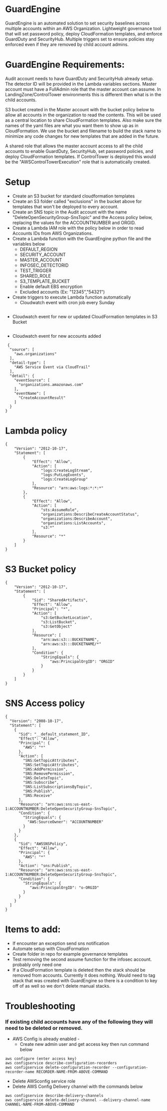 # GuardEngine
GuardEngine is an automated solution to set security baselines across multiple accounts within an AWS Organization. Lightweight governance tool that will set password policy, deploy CloudFormation templates, and enforce GuardDuty and SecurityHub. Multiple triggers set to ensure policies stay enforced even if they are removed by child account admins.

# GuardEngine Requirements:
Audit account needs to have GuardDuty and SecurityHub already setup. The detector ID will be provided in the Lambda variables sections.
Master account must have a FullAdmin role that the master account can assume. In LandingZone/ControlTower environments this is different then what is in the child accounts.

S3 bucket created in the Master account with the bucket policy below to allow all accounts in the organization to read the contents. This will be used as a central location to share CloudFormation templates. Also make sure the names of the yaml files are what you want them to show up as in CloudFormation. We use the bucket and filename to build the stack name to minimize any code changes for new templates that are added in the future. 

A shared role that allows the master account access to all the child accounts to enable GuardDuty, SecurityHub, set password policies, and deploy CloudFormation templates. If ControlTower is deployed this would be the "AWSControlTowerExecution" role that is automatically created. 

# Setup
* Create an S3 bucket for standard cloudformation templates
* Create an S3 folder called "exclusions" in the bucket above for templates that won't be deployed to every account.
* Create an SNS topic in the Audit account with the name "DeleteOpenSecurityGroup-SnsTopic" and the Access policy below, replacing the values for the ACCOUNTNUMBER and ORGID.
* Create a Lambda IAM role with the policy below in order to read Accounts IDs from AWS Organizations.
* Create a Lambda function with the GuardEngine python file and the variables below
    * DEFAULT_REGION
    * SECURITY_ACCOUNT
    * MASTER_ACCOUNT
    * INFOSEC_DETECTORID
    * TEST_TRIGGER
    * SHARED_ROLE
    * S3_TEMPLATE_BUCKET
    * Enable default EBS encryption
    * Excluded accounts (Ex: "12345","54321")
* Create triggers to execute Lambda function automatically
   * Cloudwatch event with cron job every Sunday
```
```
   * Cloudwatch event for new or updated CloudFormation templates in S3 Bucket
```
```
   * Cloudwatch event for new accounts added
```
 {
  "source": [
    "aws.organizations"
  ],
  "detail-type": [
    "AWS Service Event via CloudTrail"
  ],
  "detail": {
    "eventSource": [
      "organizations.amazonaws.com"
    ],
    "eventName": [
      "CreateAccountResult"
    ]
  }
}
```
# Lambda policy
    {
        "Version": "2012-10-17",
        "Statement": [
            {
                "Effect": "Allow",
                "Action": [
                    "logs:CreateLogStream",
                    "logs:PutLogEvents",
                    "logs:CreateLogGroup"
                ],
                "Resource": "arn:aws:logs:*:*:*"
            },
            {
                "Effect": "Allow",
                "Action": [
                    "sts:AssumeRole",
                    "organizations:DescribeCreateAccountStatus",
                    "organizations:DescribeAccount",
                    "organizations:ListAccounts",
                    "s3:*"
                ],
                "Resource": "*"
            }
        ]
    }

# S3 Bucket policy
    {
        "Version": "2012-10-17",
        "Statement": [
            {
                "Sid": "SharedArtifacts",
                "Effect": "Allow",
                "Principal": "*",
                "Action": [
                    "s3:GetBucketLocation",
                    "s3:ListBucket",
                    "s3:GetObject"
                ],
                "Resource": [
                    "arn:aws:s3:::BUCKETNAME",
                    "arn:aws:s3:::BUCKETNAME/*"
                ],
                "Condition": {
                    "StringEquals": {
                        "aws:PrincipalOrgID": "ORGID"
                    }
                }
            }
        ]
    }

# SNS Access policy
    {
      "Version": "2008-10-17",
      "Statement": [
        {
          "Sid": "__default_statement_ID",
          "Effect": "Allow",
          "Principal": {
            "AWS": "*"
          },
          "Action": [
            "SNS:GetTopicAttributes",
            "SNS:SetTopicAttributes",
            "SNS:AddPermission",
            "SNS:RemovePermission",
            "SNS:DeleteTopic",
            "SNS:Subscribe",
            "SNS:ListSubscriptionsByTopic",
            "SNS:Publish",
            "SNS:Receive"
          ],
          "Resource": "arn:aws:sns:us-east-1:ACCOUNTNUMBER:DeleteOpenSecurityGroup-SnsTopic",
          "Condition": {
            "StringEquals": {
              "AWS:SourceOwner": "ACCOUNTNUMBER"
            }
          }
        },
        {
          "Sid": "AWSSNSPolicy",
          "Effect": "Allow",
          "Principal": {
            "AWS": "*"
          },
          "Action": "sns:Publish",
          "Resource": "arn:aws:sns:us-east-1:ACCOUNTNUMBER:DeleteOpenSecurityGroup-SnsTopic",
          "Condition": {
            "StringEquals": {
               "aws:PrincipalOrgID": "o-ORGID"
            }
          }
        }
      ]
    }
# Items to add:
* If encounter an exception send sns notification
* Automate setup with CloudFormation
* Create folder in repo for example governance templates
* Test removing the second assume function for the infosec account. probably only need one
* If a CloudFormation template is deleted then the stack should be removed from accounts. Currently it does nothing. Would need to tag stack that was created with GuardEngine so there is a condition to key off of as well so we don't delete manual stacks.

# Troubleshooting
### If existing child accounts have any of the following they will need to be deleted or removed. 

* AWS Config is already enabled - 
  * Create new admin user and get access key then run command below
```
aws configure (enter access key)
aws configservice describe-configuration-recorders
aws configservice delete-configuration-recorder --configuration-recorder-name RECORDER-NAME-FROM-ABOVE-COMMAND
```
  * Delete AWSconfig service role
  * Delete AWS Config Delivery channel with the commands below
```
aws configservice describe-delivery-channels
aws configservice delete-delivery-channel --delivery-channel-name CHANNEL-NAME-FROM-ABOVE-COMMAND
```